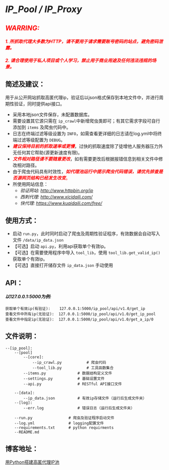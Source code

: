 *IP_Pool / IP_Proxy*
===
## <font color=red>*WARRING:*</font>
#### <font color=red>*1. 所抓取代理大多数为HTTP，请不要用于请求需要账号密码的站点，避免密码泄露。*</font>
#### <font color=red>*2. 请合理使用于私人项目或个人学习，禁止用于商业用途及任何违法违规的场景。*</font>

## 简述及建议：
用于从公开网站抓取高匿代理ip，验证后以json格式保存到本地文件中，并进行周期性验证，同时提供api接口。
* 采用本地json文件保存，未配置数据库。
* 需要设置其它源只需在 `ip_crawl`中新增爬虫类即可；有其它需求字段可自行添加到 `items` 及爬虫代码中。
* 日志在终端过滤等级设置为 `INFO`，如需查看更详细的日志请在log.yml中将终端过滤等级配置为 `DEBUG`。
* <font color=red>***建议保持目前的抓取速率或更慢***</font>，过快的抓取速度除了徒增他人服务器压力外无任何其它帮助(源更新速度有限)。
* <font color=red>***文件相对路径请不要随意更改***</font>，如有需要更改后根据报错信息到相关文件中修改相对路径。
* 由于爬虫代码具有时效性，<font color=red>***如代理池运行中提示爬虫代码错误，请优先排查是否源网页结构已经发生改变***。</font>
* 所使用网站信息：
    * *验证网站: http://www.httpbin.org/ip*
    * *西刺代理: http://www.xicidaili.com/*
    * *快代理: https://www.kuaidaili.com/free/*

## 使用方式：
* 启动 `run.py`，此时同时启动了爬虫及周期性验证程序，有效数据会自动写入文件 `/data/ip_data.json`
* 【可选】启动 `api.py`，利用api获取单个有效ip。 
* 【可选】在需要使用程序中导入 `tool_lib`，使用 `tool_lib.get_valid_ip()` 获取单个有效ip。
* 【可选】直接打开储存文件 `ip_data.json` 手动使用


## API：
#### *以127.0.0.1:5000为例:*
    获取单个有效ip(有验证):    127.0.0.1:5000/ip_pool/api/v1.0/get_ip
    查看文件中所有ip(无验证):  127.0.0.1:5000/ip_pool/api/v1.0/get_ip_pool
    查看文件中指定ip(无验证):  127.0.0.1:5000/ip_pool/api/v1.0/get_a_ip/0


## 文件说明：
    --[ip_pool]:          
        --[pool]
            --[core]:
                --ip_crawl.py           # 爬虫代码
                --tool_lib.py           # 工具函数集合    
            --items.py              # 数据结构定义文件
            --settings.py           # 基础设置文件
            --api.py                # RESTful API接口文件

        --[data]:
            --ip_data.json          # 有效ip存储文件（运行后生成文件夹）
        --[log]:
            --err.log               # 错误日志（运行后生成文件夹）
            
        --run.py                # 爬虫及验证程序启动文件
        --log.yml               # logging配置文件
        --requirements.txt      # python requirments
        --README.md    
 ## 博客地址：
 [用Python搭建高匿代理IP池](https://blog.csdn.net/zhengyajun_email/article/details/83898069)
